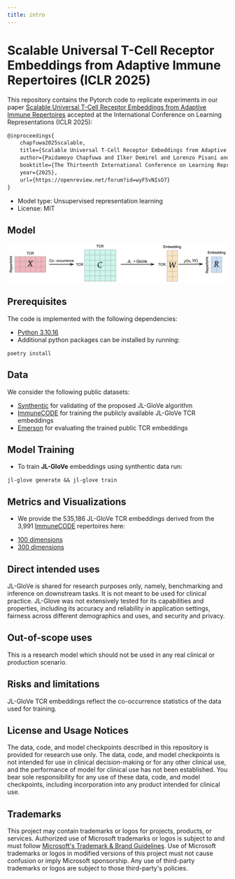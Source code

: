 ```yaml
---
title: intro
---
```

# Scalable Universal T-Cell Receptor Embeddings from Adaptive Immune Repertoires (ICLR 2025)

This repository contains the Pytorch code to replicate experiments in our paper [Scalable Universal T-Cell Receptor Embeddings from Adaptive Immune Repertoires](https://openreview.net/pdf?id=wyF5vNIsO7) accepted at the International Conference on Learning Representations (ICLR 2025):

```latex
@inproceedings{
    chapfuwa2025scalable,
    title={Scalable Universal T-Cell Receptor Embeddings from Adaptive Immune Repertoires},
    author={Paidamoyo Chapfuwa and Ilker Demirel and Lorenzo Pisani and Javier Zazo and Elon Portugaly and H. Jabran Zahid and Julia Greissl},
    booktitle={The Thirteenth International Conference on Learning Representations},
    year={2025},
    url={https://openreview.net/forum?id=wyF5vNIsO7}
}
```

- Model type: Unsupervised representation learning
- License: MIT

## Model
![Model](docs/images/model_v2.png)

## Prerequisites

The code is implemented with the following dependencies:

- [Python  3.10.16](https://github.com/pyenv/pyenv)
- Additional python packages can be installed by running: 

```
poetry install
```

## Data
We consider the following public datasets:
- [Synthentic](src/jlglove/rep/_synthetic_data.py) for validating of the proposed JL-GloVe algorithm
- [ImmuneCODE](https://clients.adaptivebiotech.com/pub/covid-2020) for training the publicly available JL-GloVe TCR embeddings
- [Emerson](https://clients.adaptivebiotech.com/pub/emerson-2017-natgen) for evaluating the trained public TCR embeddings

## Model Training

* To train **JL-GloVe** embeddings using synthentic data run:

```
jl-glove generate && jl-glove train
```

## Metrics and Visualizations

* We provide the 535,186 JL-GloVe TCR embeddings derived from the 3,991 [ImmuneCODE](https://clients.adaptivebiotech.com/pub/covid-2020) repertoires here:
- [100 dimensions](https://github.com/microsoft/jl-glove/tree/main/src/jlglove_resources/rep/100.535186.parquet)
- [300 dimensions](https://github.com/microsoft/jl-glove/tree/main/src/jlglove_resources/rep/300.535186.parquet)

## Direct intended uses
JL-GloVe is shared for research purposes only, namely, benchmarking and inference on downstream
tasks. It is not meant to be used for clinical practice. JL-Glove was not extensively tested for
its capabilities and properties, including its accuracy and reliability in application settings,
fairness across different demographics and uses, and security and privacy.

## Out-of-scope uses
This is a research model which should not be used in any real clinical or production scenario.

## Risks and limitations
JL-GloVe TCR embeddings reflect the co-occurrence statistics of the data used for training.

## License and Usage Notices
The data, code, and model checkpoints described in this repository is provided for research use
only. The data, code, and model checkpoints is not intended for use in clinical decision-making
or for any other clinical use, and the performance of model for clinical use has not been
established. You bear sole responsibility for any use of these data, code, and model checkpoints,
including incorporation into any product intended for clinical use.

## Trademarks

This project may contain trademarks or logos for projects, products, or services. Authorized use of Microsoft 
trademarks or logos is subject to and must follow 
[Microsoft's Trademark & Brand Guidelines](https://www.microsoft.com/en-us/legal/intellectualproperty/trademarks/usage/general).
Use of Microsoft trademarks or logos in modified versions of this project must not cause confusion or imply Microsoft sponsorship.
Any use of third-party trademarks or logos are subject to those third-party's policies.
